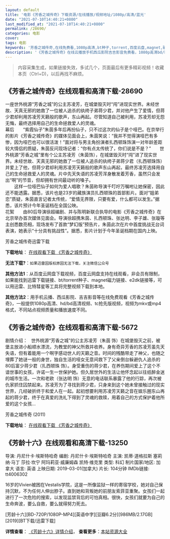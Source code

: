 ```yaml
---
layout: default
title: '电影《芳香之城传奇》下载资源/在线播放/视频地址/1080p/高清/蓝光'
date: "2021-07-10T14:40:21+0800"
last_modified_at: "2021-07-10T14:40:21+0800"
permalink: /28690/
categories: 电影
cover:
tags: 电影
keywords: '芳香之城传奇,在线免费看,1080p高清,bt种子,torrent,百度云盘,magnet,磁力链,迅雷下载资源'
description: '《芳香之城传奇》在线云播放手机西瓜影院吉吉影音免费看，1080p高清bd/hd未删减完整版和tc抢先枪版，mkv/mp4格式，附带bt/torrent种子、magnet/磁力链、百度云盘、网盘资源迅雷下载链接'
---
```


>内容采集生成，如果链接失效，多试几个，页面最后有更多精彩视频！收藏本页（Ctrl+D)，以后再找不麻烦。


## 《芳香之城传奇》在线观看和高清下载-28690

一座世外桃源&ldquo;芳香之城”的公主苏凌芳，在城堡毁灭时&ldquo;闯&rdquo;进现实世界。未经世故、天真无邪的她救了一位被人追杀的纨绔子弟蒋少君，并对他产生了爱情，但蒋少君却利用苏凌芳天籁般的歌声，东山再起。尽管知道自己被利用，苏凌芳却无怨无悔，最终选择用自己的生命拯救爱人的灵魂。<br />幕后　　“紫霞仙子”朱茵多年后再扮仙子，只不过这次的仙子是个哑巴。在京举行的影片《芳香之城传奇》的媒体见面会上，朱茵笑说：“我并不觉得演哑巴有多惨，因为哑巴也可以很活泼！&rdquo;面对将与男主角扮演者扎西顿珠饰演一对年龄差距较大情侣的质疑，朱茵反问现场记者：“你有点太传统了，你们说是不是？&rdquo;　　世外桃源“芳香之城”里有个公主苏凌芳（朱茵饰），在城堡毁灭时“闯&rdquo;进了现实世界。未经世故、天真无邪的她救了一位被人追杀的纨绔子弟蒋少君（扎西顿珠饰）并爱上了他，但蒋少君却利用苏凌芳天籁般的歌声东山再起，最终苏凌芳选择用自己的生命拯救爱人的灵魂。片中先天失语的苏凌芳浑身散发着芳香，虽然只会发出&ldquo;啊&rdquo;的节音，但却拥有世间最动听的嗓子。<br />　　这样一位哑巴仙子如何为爱人唱歌？朱茵称导演千叮咛万嘱咐让她保密，因此还不能透露。据悉，该片也是23岁的藏族演员扎西顿珠的首部影片。面对&ldquo;姐弟恋&rdquo;质疑，朱茵直言记者太传统，&ldquo;爱情无界限，只要有爱，什么都可以发生。&rdquo;据悉，该片预计今年圣诞档在全国公映。<br />花絮　　由80后导演徐超编剧、并与陈明新联合执导的电影《芳香之城传奇》在北京举办首次媒体见面会。导演徐超携朱茵、扎西顿珠、张达明、李子雄、张璇等主创悉数亮相，现场发布了首款“梦幻版&rdquo;预告片，朱茵此次在片中首度挑战无台词表演，她表示“十分具有挑战性&rdquo;。据悉，影片计划于今年圣诞档期在国内上映。


芳香之城传奇迅雷下载

**下载地址**： [在线观看下载 《芳香之城传奇》](https://www.993dy.com//vod-detail-id-19847.html) 


**无法下载?**：`如果迅雷因版权原因无法下载，关注微信公众号 `

**其他方法1**：从百度云网盘下载视频，百度云网盘支持在线观看，非会员有限制，如果能找到迅雷下载链接、bt/torrent种子、magnet磁力链接、e2dk链接等，可以用迅雷、比特彗星等工具将完整视频下载到本地。

**其他方法2**：用手机云播、西瓜影院、吉吉影音等在线免费观看《芳香之城传奇》，一般提供1080p高清、hd/bd高清视频、tc抢先版视频，视频为mkv或mp4格式，不同站点视频质量和播放速度不同。


## 《芳香之城传奇》在线观看和高清下载-5672

剧情介绍：   世外桃源“芳香之城”的公主苏凌芳（朱茵 饰）在城堡毁灭之前，被堡主放进小船顺水漂流，为教堂的神父所救并收养。身有奇异芳香的苏凌芳虽先天失语，但有着能用一个啊字感动世人的天籁之音。时间的残酷带走了神父，也随之埋葬了她谜一般的身世，独自生活的哑女无意间救下了父亲倒台躲避仇人追杀的80后富少蒋少君（扎西顿珠 饰）。身受重伤的蒋少君，在养伤期间爱上了这个不谙世事的女孩，许诺一生一世保护她。但久居世外的生活让他怀念起以往纸醉金迷的城市生活。一次和老欧（张达明 饰）无意的电话联系暴露了他的行踪，再次被仇家抓住囚禁起来。苏凌芳为了寻找到蒋少君，只身来到这个她未曾接触过的现实世界，几经破折终于和爱人在一起。起初想要利用苏凌芳天籁之音在娱乐圈东山再起的蒋少君，终于在真爱的洗礼下得到了灵魂的救赎，用着自己的方式保护着他所爱的这个女孩...


芳香之城传奇 (2011)

**下载地址**： [在线观看下载 《芳香之城传奇》](https://www.btbtdy.me/btdy/dy15934.html) 


## 《芳龄十六》在线观看和高清下载-13250

导演: 丹尼什卡·埃斯特哈奇 编剧: 丹尼什卡·埃斯特哈奇 主演: 凯蒂·道格拉斯 塞莉纳·马丁 莎拉·坎宁 阿玛莉亚·威廉姆森 凯特·维克里 类型: 科幻 制片国家/地区: 加拿大 语言: 英语 上映日期: 2019-03-01(加拿大) 片长: 104分钟 IMDb链接: tt4006302

16岁的Vivien被困在Vestalis学院，这是一所像监狱一样的寄宿学校，她对自己保持沉默，不为任何人伸出脖子。直到她和背叛她的前朋友索菲亚重聚。女孩们一起进行了一次危险的搜索，以发现监禁背后的可怕真相。很快，女孩们就要为自己的生命奔波，要么自救，要么就得努力死去。


[芳龄十六][BD-720P/1080P-MP4][英语中字][豆瓣6.2分][986MB/2.17GB][2019][BT下载/迅雷下载]

**详情查看**： [《芳龄十六》详情介绍](/movie/13250/)， **查看更多**：[本站资源大全](/movie/t/all/)

